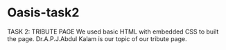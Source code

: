 # Oasis-task2
TASK 2: TRIBUTE PAGE
      We used basic HTML with embedded CSS to built the page. Dr.A.P.J.Abdul Kalam is our topic of our tribute page.
